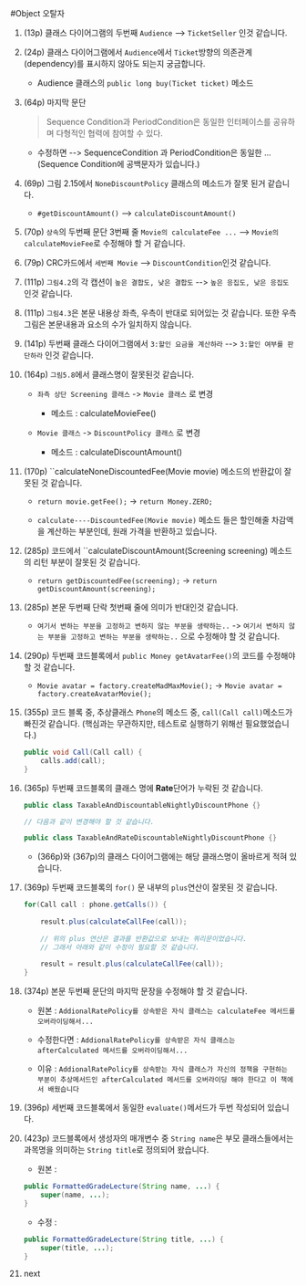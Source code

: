 #Object 오탈자

1. (13p) 클래스 다이어그램의 두번째 ``Audience`` --> ``TicketSeller`` 인것 같습니다.


1. (24p) 클래스 다이어그램에서 ``Audience``에서 ``Ticket``방향의 의존관계(dependency)를 표시하지 않아도 되는지 궁금합니다.

	* Audience 클래스의 ``public long buy(Ticket ticket)`` 메소드
	
	
1. (64p) 마지막 문단 

	> Sequence Condition과 PeriodCondition은 동일한 인터페이스를 공유하며 다형적인 협력에 참여할 수 있다.

	* 수정하면 --> SequenceCondition 과 PeriodCondition은 동일한 ... 
	(Sequence Condition에 공백문자가 있습니다.)


1. (69p) 그림 2.15에서 ``NoneDiscountPolicy`` 클래스의 메소드가 잘못 된거 같습니다.

	* ``#getDiscountAmount()`` --> ``calculateDiscountAmount()``

	
1. (70p) ``상속``의 두번째 문단 3번째 줄 ``Movie의 calculateFee ...`` --> ``Movie의 calculateMovieFee``로 수정해야 할 거 같습니다.


1. (79p) CRC카드에서 ``세번째 Movie`` --> ``DiscountCondition``인것 같습니다.


1. (111p) ``그림4.2``의 각 캡션이 ``높은 결합도, 낮은 결합도`` --> ``높은 응집도, 낮은 응집도`` 인것 같습니다.


1. (111p) ``그림4.3``은 본문 내용상 좌측, 우측이 반대로 되어있는 것 같습니다. 또한 우측 그림은 본문내용과 요소의 수가 일치하지 않습니다.


1. (141p) 두번째 클래스 다이어그램에서 ``3:할인 요금을 계산하라`` --> ``3:할인 여부를 판단하라`` 인것 같습니다.


1. (164p) ``그림5.8``에서 클래스명이 잘못된것 같습니다.

	* ``좌측 상단 Screening 클래스`` -> ``Movie 클래스`` 로 변경
	
		* 메소드 : calculateMovieFee()
	
	* ``Movie 클래스`` -> ``DiscountPolicy 클래스`` 로 변경
	
		* 메소드 : calculateDiscountAmount()
		
		
1. (170p) ``calculateNoneDiscountedFee(Movie movie) 메소드의 반환값이 잘못된 것 같습니다.

	* ``return movie.getFee();`` -> ``return Money.ZERO;``
	
	* ``calculate----DiscountedFee(Movie movie)`` 메소드 들은 할인해줄 차감액을 계산하는 부분인데, 원래 가격을 반환하고 있습니다.
	
	
1. (285p) 코드에서 ``calculateDiscountAmount(Screening screening) 메소드의 리턴 부분이 잘못된 것 같습니다.

	* ``return getDiscountedFee(screening);`` -> ``return getDiscountAmount(screening);``
	
	
1. (285p) 본문 두번째 단락 첫번째 줄에 의미가 반대인것 같습니다.

	* ``여기서 변하는 부분을 고정하고 변하지 않는 부분을 생략하는..`` -> ``여기서 변하지 않는 부분을 고정하고 변하는 부분을 생략하는..`` 으로 수정해야 할 것 같습니다.
	
	
1. (290p) 두번째 코드블록에서 ``public Money getAvatarFee()``의 코드를 수정해야 할 것 같습니다.

	* ``Movie avatar = factory.createMadMaxMovie();`` -> ``Movie avatar = factory.createAvatarMovie();``
	
	
1. (355p) 코드 블록 중, 추상클래스 ``Phone``의 메소드 중, ``call(Call call)``메소드가 빠진것 같습니다. (핵심과는 무관하지만, 테스트로 실행하기 위해선 필요했었습니다.)

	```java
	public void Call(Call call) {
		calls.add(call);
	}
	```
	
	
1. (365p) 두번째 코드블록의 클래스 명에 **Rate**단어가 누락된 것 같습니다.

	```java
	public class TaxableAndDiscountableNightlyDiscountPhone {}
	
	// 다음과 같이 변경해야 할 것 같습니다.
	
	public class TaxableAndRateDiscountableNightlyDiscountPhone {}
	```
	
	* (366p)와 (367p)의 클래스 다이어그램에는 해당 클래스명이 올바르게 적혀 있습니다. 
	
	
1. (369p) 두번째 코드블록의 ``for()`` 문 내부의 ``plus``연산이 잘못된 것 같습니다.

	```java
	for(Call call : phone.getCalls()) {
		
		result.plus(calculateCallFee(call));
		
		// 위의 plus 연산은 결과를 반환값으로 보내는 쿼리문이었습니다.
		// 그래서 아래와 같이 수정이 필요할 것 같습니다.
		
		result = result.plus(calculateCallFee(call));
	}
	
	
1. (374p) 본문 두번째 문단의 마지막 문장을 수정해야 할 것 같습니다.

	* 원본 : ``AddionalRatePolicy를 상속받은 자식 클래스는 calculateFee 메서드를 오버라이딩해서...``
	
	* 수정한다면 : ``AddionalRatePolicy를 상속받은 자식 클래스는 afterCalculated 메서드를 오버라이딩해서...``
	
	* 이유 : ``AddionalRatePolicy를 상속받는 자식 클래스가 자신의 정책을 구현하는 부분이 추상메서드인 afterCalculated 메서드를 오버라이딩 해야 한다고 이 책에서 배웠습니다``
	
	
1. (396p) 세번째 코드블록에서 동일한 ``evaluate()``메서드가 두번 작성되어 있습니다.


1. (423p) 코드블록에서 생성자의 매개변수 중 ``String name``은 부모 클래스들에서는 과목명을 의미하는 ``String title``로 정의되어 왔습니다.

	* 원본 : 
	```java
	public FormattedGradeLecture(String name, ...) {
		super(name, ...);
	}
	```
	
	* 수정 : 
	```java
	public FormattedGradeLecture(String title, ...) {
		super(title, ...);
	}
	```
	

1. next